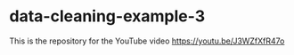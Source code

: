 # data-cleaning-example-3
This is the repository for the YouTube video https://youtu.be/J3WZfXfR47o
